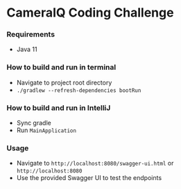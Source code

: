 # CameraIQ Coding Challenge

### Requirements
* Java 11

### How to build and run in terminal
* Navigate to project root directory
* `./gradlew --refresh-dependencies bootRun`

### How to build and run in IntelliJ
* Sync gradle
* Run `MainApplication`

### Usage
* Navigate to `http://localhost:8080/swagger-ui.html` or `http://localhost:8080`
* Use the provided Swagger UI to test the endpoints
